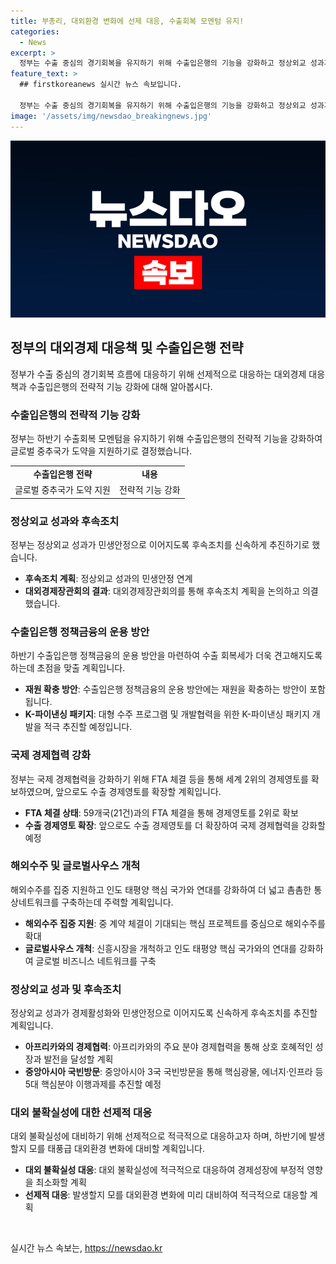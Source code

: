 ```yaml
---
title: 부총리, 대외환경 변화에 선제 대응, 수출회복 모멘텀 유지!
categories:
  - News
excerpt: >
  정부는 수출 중심의 경기회복을 유지하기 위해 수출입은행의 기능을 강화하고 정상외교 성과가 민생안정으로 이어지도록 조치하겠다고 밝혔습니다. 경제부총리는 수출이 회복되고 있는 상황에서 대외 불확실성에 대비할 중요성을 강조했으며, 수출 중심의 회복 모멘텀을 유지하는 것이 중요하다고 강조했습니다. 또한, 정부는 글로벌사우스와 신흥시장을 개척하고, 해외수주를 집중 지원하며 정상외교 성과가 경제활성화와 민생안정으로 이어지도록 후속조치를 추진할 계획이라고 밝혔습니다.
feature_text: >
  ## firstkoreanews 실시간 뉴스 속보입니다.

  정부는 수출 중심의 경기회복을 유지하기 위해 수출입은행의 기능을 강화하고 정상외교 성과가 민생안정으로 이어지도록 조치하겠다고 밝혔습니다. 경제부총리는 수출이 회복되고 있는 상황에서 대외 불확실성에 대비할 중요성을 강조했으며, 수출 중심의 회복 모멘텀을 유지하는 것이 중요하다고 강조했습니다. 또한, 정부는 글로벌사우스와 신흥시장을 개척하고, 해외수주를 집중 지원하며 정상외교 성과가 경제활성화와 민생안정으로 이어지도록 후속조치를 추진할 계획이라고 밝혔습니다.
image: '/assets/img/newsdao_breakingnews.jpg'
---
```


<p><img src="/assets/img/newsdao_breakingnews.jpg" alt="firstkoreanews 속보" /></p>

<h2 data-ke-size="size26">정부의 대외경제 대응책 및 수출입은행 전략</h2>

<p data-ke-size="size16">정부가 수출 중심의 경기회복 흐름에 대응하기 위해 선제적으로 대응하는 대외경제 대응책과 수출입은행의 전략적 기능 강화에 대해 알아봅시다.</p>

<h3><b>수출입은행의 전략적 기능 강화</b></h3>

<p data-ke-size="size16">정부는 하반기 수출회복 모멘텀을 유지하기 위해 수출입은행의 전략적 기능을 강화하여 글로벌 중추국가 도약을 지원하기로 결정했습니다.</p>

<table>
    <tr>
        <td style="text-align: center; height: 17px;"><b>수출입은행 전략</b></td>
        <td style="text-align: center; height: 17px;"><b>내용</b></td>
    </tr>
    <tr>
        <td style="text-align: center; height: 17px;">글로벌 중추국가 도약 지원</td>
        <td style="text-align: center; height: 17px;">전략적 기능 강화</td>
    </tr>
</table>

<h3><b>정상외교 성과와 후속조치</b></h3>

<p data-ke-size="size16">정부는 정상외교 성과가 민생안정으로 이어지도록 후속조치를 신속하게 추진하기로 했습니다.</p>

<ul>
    <li><b>후속조치 계획</b>: 정상외교 성과의 민생안정 연계</li>
    <li><b>대외경제장관회의 결과</b>: 대외경제장관회의를 통해 후속조치 계획을 논의하고 의결했습니다.</li>
</ul>

<h3><b>수출입은행 정책금융의 운용 방안</b></h3>

<p data-ke-size="size16">하반기 수출입은행 정책금융의 운용 방안을 마련하여 수출 회복세가 더욱 견고해지도록 하는데 초점을 맞출 계획입니다.</p>

<ul>
    <li><b>재원 확충 방안</b>: 수출입은행 정책금융의 운용 방안에는 재원을 확충하는 방안이 포함됩니다.</li>
    <li><b>K-파이낸싱 패키지</b>: 대형 수주 프로그램 및 개발협력을 위한 K-파이낸싱 패키지 개발을 적극 추진할 예정입니다.</li>
</ul>

<h3><b>국제 경제협력 강화</b></h3>

<p data-ke-size="size16">정부는 국제 경제협력을 강화하기 위해 FTA 체결 등을 통해 세계 2위의 경제영토를 확보하였으며, 앞으로도 수출 경제영토를 확장할 계획입니다.</p>

<ul>
    <li><b>FTA 체결 상태</b>: 59개국(21건)과의 FTA 체결을 통해 경제영토를 2위로 확보</li>
    <li><b>수출 경제영토 확장</b>: 앞으로도 수출 경제영토를 더 확장하여 국제 경제협력을 강화할 예정</li>
</ul>

<h3><b>해외수주 및 글로벌사우스 개척</b></h3>

<p data-ke-size="size16">해외수주를 집중 지원하고 인도 태평양 핵심 국가와 연대를 강화하여 더 넓고 촘촘한 통상네트워크를 구축하는데 주력할 계획입니다.</p>

<ul>
    <li><b>해외수주 집중 지원</b>: 중 계약 체결이 기대되는 핵심 프로젝트를 중심으로 해외수주를 확대</li>
    <li><b>글로벌사우스 개척</b>: 신흥시장을 개척하고 인도 태평양 핵심 국가와의 연대를 강화하여 글로벌 비즈니스 네트워크를 구축</li>
</ul>

<h3><b>정상외교 성과 및 후속조치</b></h3>

<p data-ke-size="size16">정상외교 성과가 경제활성화와 민생안정으로 이어지도록 신속하게 후속조치를 추진할 계획입니다.</p>

<ul>
    <li><b>아프리카와의 경제협력</b>: 아프리카와의 주요 분야 경제협력을 통해 상호 호혜적인 성장과 발전을 달성할 계획</li>
    <li><b>중앙아시아 국빈방문</b>: 중앙아시아 3국 국빈방문을 통해 핵심광물, 에너지·인프라 등 5대 핵심분야 이행과제를 추진할 예정</li>
</ul>

<h3><b>대외 불확실성에 대한 선제적 대응</b></h3>

<p data-ke-size="size16">대외 불확실성에 대비하기 위해 선제적으로 적극적으로 대응하고자 하며, 하반기에 발생할지 모를 태풍급 대외환경 변화에 대비할 계획입니다.</p>

<ul>
    <li><b>대외 불확실성 대응</b>: 대외 불확실성에 적극적으로 대응하여 경제성장에 부정적 영향을 최소화할 계획</li>
    <li><b>선제적 대응</b>: 발생할지 모를 대외환경 변화에 미리 대비하여 적극적으로 대응할 계획</li>
</ul>

<p data-ke-size="size16">&nbsp;</p>
실시간 뉴스 속보는, <a href="https://newsdao.kr" rel="dofollow">https://newsdao.kr</a>


